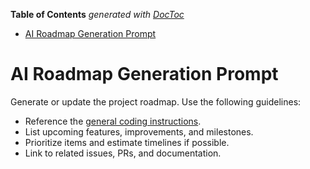<!-- START doctoc generated TOC please keep comment here to allow auto update -->
<!-- DON'T EDIT THIS SECTION, INSTEAD RE-RUN doctoc TO UPDATE -->
**Table of Contents**  *generated with [DocToc](https://github.com/thlorenz/doctoc)*

- [AI Roadmap Generation Prompt](#ai-roadmap-generation-prompt)

<!-- END doctoc generated TOC please keep comment here to allow auto update -->

<!-- file: .github/prompts/ai-roadmap.prompt.md -->

# AI Roadmap Generation Prompt

Generate or update the project roadmap. Use the following guidelines:

- Reference the
  [general coding instructions](../instructions/general-coding.instructions.md).
- List upcoming features, improvements, and milestones.
- Prioritize items and estimate timelines if possible.
- Link to related issues, PRs, and documentation.
